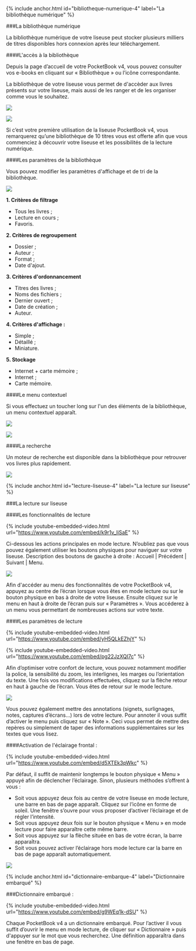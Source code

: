 {% include anchor.html id="bibliotheque-numerique-4" label="La bibliothèque numérique" %}

###La bibliothèque numérique

La bibliothèque numérique de votre liseuse peut stocker plusieurs milliers de titres disponibles hors connexion après leur téléchargement.

####L'accès à la bibliothèque

Depuis la page d’accueil de votre PocketBook v4, vous pouvez consulter vos e-books en cliquant sur « Bibliothèque » ou l’icône correspondante.

La bibliothèque de votre liseuse vous permet de d'accèder aux livres présents sur votre liseuse, mais aussi de les ranger et de les organiser comme vous le souhaitez.

![](/images/lire-liseuse-Pocketbook-F4-2.jpg)

![](/images/lire-liseuse-Pocketbook-F4-3.jpg)

Si c’est votre première utilisation de la liseuse PocketBook v4, vous remarquerez qu’une bibliothèque de 10 titres vous est offerte afin que vous commenciez à découvrir votre liseuse et les possibilités de la lecture numérique.

####Les paramètres de la bibliothèque

Vous pouvez modifier les paramètres d'affichage et de tri de la bibliothèque.

![](/images/lire-liseuse-Pocketbook-F4-4.jpg)

**1. Critères de filtrage**
- Tous les livres ;
- Lecture en cours ;
- Favoris.

**2. Critères de regroupement**
- Dossier ;
- Auteur ;
- Format ;
- Date d'ajout.

**3. Critères d'ordonnancement**
- Titres des livres ;
- Noms des fichiers ;
- Dernier ouvert ;
- Date de création ;
- Auteur.

**4. Critères d'affichage :**
- Simple ;
- Détaillé ;
- Miniature.

**5. Stockage**
- Internet + carte mémoire ;
- Internet ;
- Carte mémoire.

####Le menu contextuel

Si vous effectuez un toucher long sur l'un des éléments de la bibliothèque, un menu contextuel apparaît.

![](/images/lire-liseuse-Pocketbook-F4-5.jpg)

![](/images/lire-liseuse-Pocketbook-F4-6.jpg)

####La recherche

Un moteur de recherche est disponible dans la bibliothèque pour retrouver vos livres plus rapidement.

![](/images/lire-liseuse-Pocketbook-F4-7.jpg)

{% include anchor.html id="lecture-liseuse-4" label="La lecture sur liseuse" %}

###La lecture sur liseuse

####Les fonctionnalités de lecture

{% include youtube-embedded-video.html url="https://www.youtube.com/embed/k9r1v_liSaE" %}

Ci-dessous les actions principales en mode lecture. N’oubliez pas que vous pouvez également utiliser les boutons physiques pour naviguer sur votre liseuse.
Description des boutons de gauche à droite : Accueil | Précédent | Suivant | Menu.

![](/images/lire-liseuse-Pocketbook-F4-8.jpg)

Afin d'accéder au menu des fonctionnalités de votre PocketBook v4, appuyez au centre de l’écran lorsque vous êtes en mode lecture ou sur le bouton physique en bas à droite de votre liseuse. Ensuite cliquez sur le menu en haut à droite de l’écran puis sur « Paramètres ». Vous accéderez à un menu vous permettant de nombreuses actions sur votre texte.

####Les paramètres de lecture

{% include youtube-embedded-video.html url="https://www.youtube.com/embed/yH5QLkEZhjY" %}

{% include youtube-embedded-video.html url="https://www.youtube.com/embed/pg22JzXQI7c" %}

Afin d’optimiser votre confort de lecture, vous pouvez notamment modifier la police, la sensibilité du zoom, les interlignes, les marges ou l’orientation du texte. Une fois vos modifications effectuées, cliquez sur la flèche retour en haut à gauche de l’écran. Vous êtes de retour sur le mode lecture.

![](/images/lire-liseuse-Pocketbook-F4-9.jpg)

Vous pouvez également mettre des annotations (signets, surlignages, notes, captures d’écrans…) lors de votre lecture. Pour annoter il vous suffit d’activer le menu puis cliquez sur « Note ». Ceci vous permet de mettre des repères ou simplement de taper des informations supplémentaires sur les textes que vous lisez.

####Activation de l'éclairage frontal :

{% include youtube-embedded-video.html url="https://www.youtube.com/embed/d5XTEk3pWkc" %}

Par défaut, il suffit de maintenir longtemps le bouton physique « Menu » appuyé afin de déclencher l’éclairage. Sinon, plusieurs méthodes s’offrent à vous :

- Soit vous appuyez deux fois au centre de votre liseuse en mode lecture, une barre en bas de page apparaît. Cliquez sur l’icône en forme de soleil. Une fenêtre s’ouvre pour vous proposer d’activer l’éclairage et de régler l’intensité.
- Soit vous appuyez deux fois sur le bouton physique « Menu » en mode lecture pour faire apparaître cette même barre.
- Soit vous appuyez sur la flèche située en bas de votre écran, la barre apparaîtra.
- Soit vous pouvez activer l’éclairage hors mode lecture car la barre en bas de page apparaît automatiquement.

![](/images/lire-liseuse-Pocketbook-F4-10.jpg)

{% include anchor.html id="dictionnaire-embarque-4" label="Dictionnaire embarqué" %}

###Dictionnaire embarqué :

{% include youtube-embedded-video.html url="https://www.youtube.com/embed/g9WEq1k-dSU" %}

Chaque PocketBook v4 a un dictionnaire embarqué. Pour l’activer il vous suffit d’ouvrir le menu en mode lecture, de cliquer sur « Dictionnaire » puis d'appuyer sur le mot que vous recherchez. Une définition apparaîtra dans une fenêtre en bas de page.
